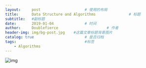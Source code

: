 ```yaml
---
layout:     post                    # 使用的布局
title:      Data Structure and Algorithms               # 标题 
subtitle:   #副标题
date:       2019-01-04              # 时间
author:     Doublefierce                      # 作者
header-img: img/bg-post.jpg    #这篇文章标题背景图片
catalog: true                       # 是否归档
tags:                               #标签
    - Algorithms
---
```


![img](https://pic3.zhimg.com/80/v2-df3c37c5a4b5958df1f3ce6f08fa0d65_720w.png)

